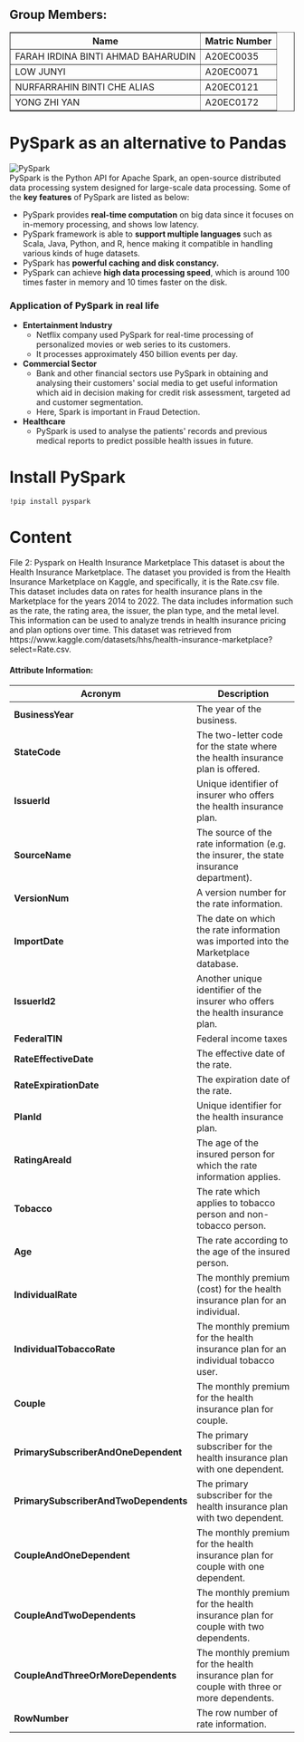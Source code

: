 ## Group Members: 
<table border="solid">
  <tr>
    <th>Name</th>
    <th>Matric Number</th>
  </tr>
  <tr>
    <td>FARAH IRDINA BINTI AHMAD BAHARUDIN</td>
    <td>A20EC0035</td>
  </tr>
  <tr>
    <td>LOW JUNYI</td>
    <td>A20EC0071</td>
  </tr>
  <tr>
    <td>NURFARRAHIN BINTI CHE ALIAS</td>
    <td>A20EC0121</td>
  </tr>
  <tr>
    <td>YONG ZHI YAN</td>
    <td>A20EC0172</td>
  </tr>
</table>

<h1>PySpark as an alternative to Pandas</h1>

![PySpark](https://static.javatpoint.com/tutorial/pyspark/images/pyspark.png)
<br>
PySpark is the Python API for Apache Spark, an open-source distributed data processing system designed for large-scale data processing. Some of the <b>key features</b> of PySpark are listed as below:
<ul>
  <li>PySpark provides <b>real-time computation</b> on big data since it focuses on in-memory processing, and shows low latency. </li>

  <li>PySpark framework is able to <b>support multiple languages</b> such as Scala, Java, Python, and R, hence making it compatible in handling various kinds of huge datasets. </li>

  <li>PySpark has <b>powerful caching and disk constancy.</b></li>

  <li>PySpark can achieve <b>high data processing speed</b>, which is around 100 times faster in memory and 10 times faster on the disk. </li>

</ul>

<h3>Application of PySpark in real life</h3>
<ul>
  <li><b>Entertainment Industry</b>
    <ul>
      <li>Netflix company used PySpark for real-time processing of personalized movies or web series to its customers.</li>
      <li>It processes approximately 450 billion events per day. </li>
    </ul>
  </li>
  
  <li><b>Commercial Sector</b>
    <ul>
      <li>Bank and other financial sectors use PySpark in obtaining and analysing their customers' social media to get useful information which aid in decision making for credit risk assessment, targeted ad and customer segmentation. </li>
      <li>Here, Spark is important in Fraud Detection. </li>
    </ul>
  </li>
  
  <li><b>Healthcare</b>
    <ul>
      <li>PySpark is used to analyse the patients' records and previous medical reports to predict possible health issues in future. </li>
    </ul>
  </li>
  
</ul>

<h1>Install PySpark</h1>
<code>!pip install pyspark</code>


<h1>Content</h1>
File 2: Pyspark on Health Insurance Marketplace
This dataset is about the Health Insurance Marketplace. The dataset you provided is from the Health Insurance Marketplace on Kaggle, and specifically, it is the Rate.csv file. This dataset includes data on rates for health insurance plans in the Marketplace for the years 2014 to 2022. The data includes information such as the rate, the rating area, the issuer, the plan type, and the metal level. This information can be used to analyze trends in health insurance pricing and plan options over time. This dataset was retrieved from https://www.kaggle.com/datasets/hhs/health-insurance-marketplace?select=Rate.csv.

#### Attribute Information:
| Acronym | Description |
| --- | --- |
| **BusinessYear** |   The year of the business.  |
|**StateCode** |  The two-letter code for the state where the health insurance plan is offered.  |
| **IssuerId** | Unique identifier of insurer who offers the health insurance plan. |
| **SourceName** |  The source of the rate information (e.g. the insurer, the state insurance department). |
| **VersionNum** | A version number for the rate information.  |
| **ImportDate** |  The date on which the rate information was imported into the Marketplace database.   |
| **IssuerId2** | Another unique identifier of the insurer who offers the health insurance plan.  |
| **FederalTIN** | Federal income taxes  |
| **RateEffectiveDate** |  The effective date of the rate.   |
|**RateExpirationDate** |  The expiration date of the rate. |
| **PlanId** | Unique identifier for the health insurance plan. |
| **RatingAreaId** | The age of the insured person for which the rate information applies.  |
| **Tobacco** | The rate which applies to tobacco person and non-tobacco person. |
| **Age** |   The rate according to the age of the insured person.  |
| **IndividualRate** |  The monthly premium (cost) for the health insurance plan for an individual.  |
| **IndividualTobaccoRate** | The monthly premium for the health insurance plan for an individual tobacco user.  |
| **Couple** | The monthly premium for the health insurance plan for couple.  |
|**PrimarySubscriberAndOneDependent** |  The primary subscriber for the health insurance plan with one dependent. |
| **PrimarySubscriberAndTwoDependents** | The primary subscriber for the health insurance plan with two dependent. |
| **CoupleAndOneDependent** | The monthly premium for the health insurance plan for couple with one dependent. |
| **CoupleAndTwoDependents** | The monthly premium for the health insurance plan for couple with two dependents.  |
| **CoupleAndThreeOrMoreDependents** |  The monthly premium for the health insurance plan for couple with three or more dependents.   |
| **RowNumber** | The row number of rate information.  |



